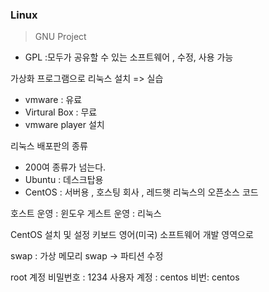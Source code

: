### Linux

> GNU Project
  - GPL :모두가 공유할 수 있는 소프트웨어 , 수정, 사용 가능

가상화 프로그램으로 리눅스 설치 => 실습
- vmware : 유료
- Virtural Box : 무료
- vmware player 설치

  
리눅스 배포판의 종류
  - 200여 종류가 넘는다.
  - Ubuntu  : 데스크탑용
  - CentOS : 서버용 , 호스팅 회사 , 레드햇 리눅스의 오픈소스 코드

  호스트 운영 : 윈도우
  게스트 운영 : 리눅스

  CentOS 설치 및 설정
  키보드 영어(미국)
  소프트웨어 개발 영역으로

  swap : 가상 메모리
  swap -> 파티션 수정

  root 계정 비밀번호 : 1234
  사용자 계정 : centos 비번: centos
